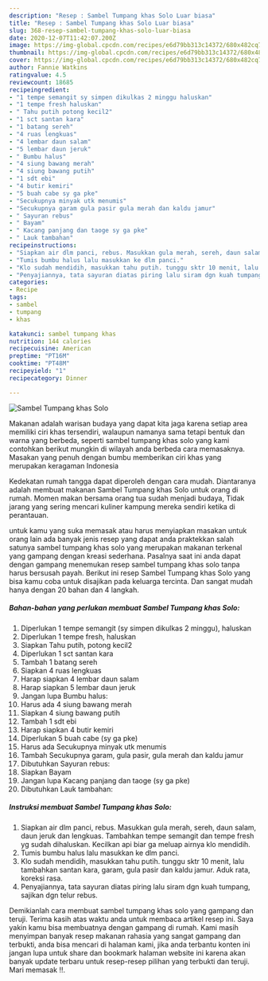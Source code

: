 ```yaml
---
description: "Resep : Sambel Tumpang khas Solo Luar biasa"
title: "Resep : Sambel Tumpang khas Solo Luar biasa"
slug: 368-resep-sambel-tumpang-khas-solo-luar-biasa
date: 2020-12-07T11:42:07.200Z
image: https://img-global.cpcdn.com/recipes/e6d79bb313c14372/680x482cq70/sambel-tumpang-khas-solo-foto-resep-utama.jpg
thumbnail: https://img-global.cpcdn.com/recipes/e6d79bb313c14372/680x482cq70/sambel-tumpang-khas-solo-foto-resep-utama.jpg
cover: https://img-global.cpcdn.com/recipes/e6d79bb313c14372/680x482cq70/sambel-tumpang-khas-solo-foto-resep-utama.jpg
author: Fannie Watkins
ratingvalue: 4.5
reviewcount: 18685
recipeingredient:
- "1 tempe semangit sy simpen dikulkas 2 minggu haluskan"
- "1 tempe fresh haluskan"
- " Tahu putih potong kecil2"
- "1 sct santan kara"
- "1 batang sereh"
- "4 ruas lengkuas"
- "4 lembar daun salam"
- "5 lembar daun jeruk"
- " Bumbu halus"
- "4 siung bawang merah"
- "4 siung bawang putih"
- "1 sdt ebi"
- "4 butir kemiri"
- "5 buah cabe sy ga pke"
- "Secukupnya minyak utk menumis"
- "Secukupnya garam gula pasir gula merah dan kaldu jamur"
- " Sayuran rebus"
- " Bayam"
- " Kacang panjang dan taoge sy ga pke"
- " Lauk tambahan"
recipeinstructions:
- "Siapkan air dlm panci, rebus. Masukkan gula merah, sereh, daun salam, daun jeruk dan lengkuas. Tambahkan tempe semangit dan tempe fresh yg sudah dihaluskan. Kecilkan api biar ga meluap airnya klo mendidih."
- "Tumis bumbu halus lalu masukkan ke dlm panci."
- "Klo sudah mendidih, masukkan tahu putih. tunggu sktr 10 menit, lalu tambahkan santan kara, garam, gula pasir dan kaldu jamur. Aduk rata, koreksi rasa."
- "Penyajiannya, tata sayuran diatas piring lalu siram dgn kuah tumpang, sajikan dgn telur rebus."
categories:
- Recipe
tags:
- sambel
- tumpang
- khas

katakunci: sambel tumpang khas 
nutrition: 144 calories
recipecuisine: American
preptime: "PT16M"
cooktime: "PT48M"
recipeyield: "1"
recipecategory: Dinner

---
```



![Sambel Tumpang khas Solo](https://img-global.cpcdn.com/recipes/e6d79bb313c14372/680x482cq70/sambel-tumpang-khas-solo-foto-resep-utama.jpg)

Makanan adalah warisan budaya yang dapat kita jaga karena setiap area memiliki ciri khas tersendiri, walaupun namanya sama tetapi bentuk dan warna yang berbeda, seperti sambel tumpang khas solo yang kami contohkan berikut mungkin di wilayah anda berbeda cara memasaknya. Masakan yang penuh dengan bumbu memberikan ciri khas yang merupakan keragaman Indonesia



Kedekatan rumah tangga dapat diperoleh dengan cara mudah. Diantaranya adalah membuat makanan Sambel Tumpang khas Solo untuk orang di rumah. Momen makan bersama orang tua sudah menjadi budaya, Tidak jarang yang sering mencari kuliner kampung mereka sendiri ketika di perantauan.

untuk kamu yang suka memasak atau harus menyiapkan masakan untuk orang lain ada banyak jenis resep yang dapat anda praktekkan salah satunya sambel tumpang khas solo yang merupakan makanan terkenal yang gampang dengan kreasi sederhana. Pasalnya saat ini anda dapat dengan gampang menemukan resep sambel tumpang khas solo tanpa harus bersusah payah.
Berikut ini resep Sambel Tumpang khas Solo yang bisa kamu coba untuk disajikan pada keluarga tercinta. Dan sangat mudah hanya dengan 20 bahan dan 4 langkah.


<!--inarticleads1-->

##### Bahan-bahan yang perlukan membuat Sambel Tumpang khas Solo:

1. Diperlukan 1 tempe semangit (sy simpen dikulkas 2 minggu), haluskan
1. Diperlukan 1 tempe fresh, haluskan
1. Siapkan  Tahu putih, potong kecil2
1. Diperlukan 1 sct santan kara
1. Tambah 1 batang sereh
1. Siapkan 4 ruas lengkuas
1. Harap siapkan 4 lembar daun salam
1. Harap siapkan 5 lembar daun jeruk
1. Jangan lupa  Bumbu halus:
1. Harus ada 4 siung bawang merah
1. Siapkan 4 siung bawang putih
1. Tambah 1 sdt ebi
1. Harap siapkan 4 butir kemiri
1. Diperlukan 5 buah cabe (sy ga pke)
1. Harus ada Secukupnya minyak utk menumis
1. Tambah Secukupnya garam, gula pasir, gula merah dan kaldu jamur
1. Dibutuhkan  Sayuran rebus:
1. Siapkan  Bayam
1. Jangan lupa  Kacang panjang dan taoge (sy ga pke)
1. Dibutuhkan  Lauk tambahan:




<!--inarticleads2-->

##### Instruksi membuat  Sambel Tumpang khas Solo:

1. Siapkan air dlm panci, rebus. Masukkan gula merah, sereh, daun salam, daun jeruk dan lengkuas. Tambahkan tempe semangit dan tempe fresh yg sudah dihaluskan. Kecilkan api biar ga meluap airnya klo mendidih.
1. Tumis bumbu halus lalu masukkan ke dlm panci.
1. Klo sudah mendidih, masukkan tahu putih. tunggu sktr 10 menit, lalu tambahkan santan kara, garam, gula pasir dan kaldu jamur. Aduk rata, koreksi rasa.
1. Penyajiannya, tata sayuran diatas piring lalu siram dgn kuah tumpang, sajikan dgn telur rebus.




Demikianlah cara membuat sambel tumpang khas solo yang gampang dan teruji. Terima kasih atas waktu anda untuk membaca artikel resep ini. Saya yakin kamu bisa membuatnya dengan gampang di rumah. Kami masih menyimpan banyak resep makanan rahasia yang sangat gampang dan terbukti, anda bisa mencari di halaman kami, jika anda terbantu konten ini jangan lupa untuk share dan bookmark halaman website ini karena akan banyak update terbaru untuk resep-resep pilihan yang terbukti dan teruji. Mari memasak !!. 
